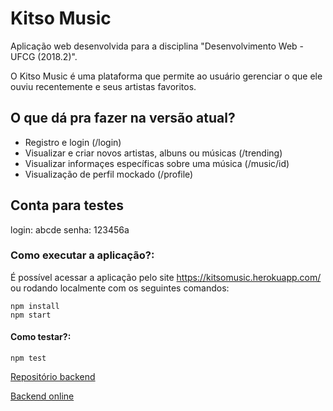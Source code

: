 # Kitso Music

Aplicação web desenvolvida para a disciplina "Desenvolvimento Web - UFCG (2018.2)".

O Kitso Music é uma plataforma que permite ao usuário gerenciar o que ele ouviu recentemente e seus artistas favoritos. 

## O que dá pra fazer na versão atual?
* Registro e login (/login)
* Visualizar e criar novos artistas, albuns ou músicas (/trending)
* Visualizar informaçes específicas sobre uma música (/music/id)
* Visualização de perfil mockado (/profile)

## Conta para testes
login: abcde
senha: 123456a

### Como executar a aplicação?:
É possível acessar a aplicação pelo site https://kitsomusic.herokuapp.com/ ou rodando localmente com os seguintes comandos:
```
npm install
npm start
```

#### Como testar?:
```
npm test
```

[Repositório backend](https://github.com/oandrevictor/kitso-music-api)

[Backend online](http://kitso-music-api.herokuapp.com)
